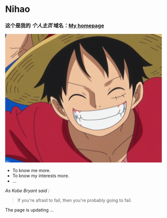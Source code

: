 # Nihao
### 这个是我的 *个人主页* 域名：[My homepage](https://fchen24.github.io)

![smile^ ^](images/welcome.jpg)

* To know me more.
* To know my interests more.
* ...

*As Kobe Bryant said :* 
> If you're afraid to fail, 
> then you're probably going to fail.

The page is updating ...
